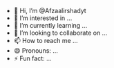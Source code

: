 - 👋 Hi, I’m @Afzaalirshadyt
- 👀 I’m interested in ...
- 🌱 I’m currently learning ...
- 💞️ I’m looking to collaborate on ...
- 📫 How to reach me ...
- 😄 Pronouns: ...
- ⚡ Fun fact: ...

<!---
Afzaalirshadyt/Afzaalirshadyt is a ✨ special ✨ repository because its `README.md` (this file) appears on your GitHub profile.
You can click the Preview link to take a look at your changes.
--->






